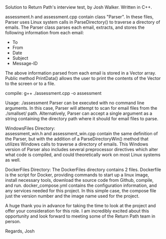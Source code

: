 Solution to Return Path's interview test, by Josh Walker.  Written in C++.

assessment.h and assessment.cpp contain class "Parser".  In these files, Parser uses Linux system calls in ParseDirectory() to traverse a directory of emails.  The Parser class parses each email, extracts, and stores the following information from each email:
-  To
-  From
-  Date
-  Subject
-  Message-ID

The above information parsed from each email is stored in a Vector array.  Public method PrintData() allows the user to print the contents of the Vector to the screen or to a file.

compile:  g++ ./assessment.cpp -o assessment

Usage:  ./assessment <path>
Parser can be executed with no command line arguments.  In this case, Parser will attempt to scan for email files from the ./smallset/ path.  Alternatively, Parser can accept a single argument as a string containing the directory path where it should for email files to parse.

WindowsFiles Directory:  
assessment_win.h and assessment_win.cpp contain the same definition of the Parser, but with the addition of a ParseDirectoryWin() method that utilizes Windows calls to traverse a directory of emails.  This Windows version of Parser also includes several preprocessor directives which alter what code is compiled, and could theoretically work on most Linux systems as well.

DockerFiles Directory:
The DockerFiles directory contains 2 files.  Dockerfile is the script for Docker, providing commands to start up a linux image, install necessary tools, download the source code from Github, compile, and run.  docker_compose.yml contains the configuration information, and any services needed for this project.  In this simple case, the compose file just the version number and the image name used for the project.

A huge thank you in advance for taking the time to look at the project and offer your consideration for this role.  I am incredibly excited about this opportunity and look forward to meeting some of the Return Path team in person.

Regards,
Josh
